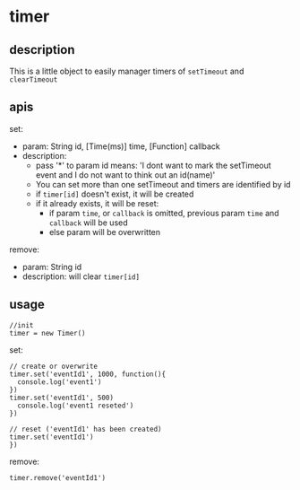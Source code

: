 timer
=====

description
------
This is a little object to easily manager timers of `setTimeout` and `clearTimeout`

apis
------
set: 

  * param: String id, [Time(ms)] time, [Function] callback
  * description: 
    * pass '*' to param id means: 'I dont want to mark the setTimeout event and I do not want to think out an id(name)' 
    * You can set more than one setTimeout and timers are identified by id
    * if `timer[id]` doesn't exist, it will be created
    * if it already exists, it will be reset: 
        + if param `time`, or `callback` is omitted, previous param `time` and `callback` will be used
        + else param will be overwritten 


remove: 

  * param: String id
  * description: will clear `timer[id]`

usage
----- 
    //init
    timer = new Timer()

set: 
    
    // create or overwrite
    timer.set('eventId1', 1000, function(){
      console.log('event1')
    })    
    timer.set('eventId1', 500)
      console.log('event1 reseted')
    })    

    // reset ('eventId1' has been created)
    timer.set('eventId1')
    })    

remove:
    
    timer.remove('eventId1')
  
